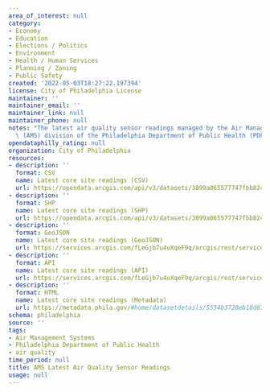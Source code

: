 ```yaml
---
area_of_interest: null
category:
- Economy
- Education
- Elections / Politics
- Environment
- Health / Human Services
- Planning / Zoning
- Public Safety
created: '2022-05-03T18:27:22.197394'
license: City of Philadelphia License
maintainer: ''
maintainer_email: ''
maintainer_link: null
maintainer_phone: null
notes: "The latest air quality sensor readings managed by the Air Management Systems\
  \ (AMS) division of the Philadelphia Department of Public Health (PDPH)"
opendataphilly_rating: null
organization: City of Philadelphia
resources:
- description: ''
  format: CSV
  name: Latest core site readings (CSV)
  url: https://opendata.arcgis.com/api/v3/datasets/3899a065577747fbb824f0a21afc2e7c_0/downloads/data?format=csv&spatialRefId=4326
- description: ''
  format: SHP
  name: Latest core site readings (SHP)
  url: https://opendata.arcgis.com/api/v3/datasets/3899a065577747fbb824f0a21afc2e7c_0/downloads/data?format=shp&spatialRefId=4326
- description: ''
  format: GeoJSON
  name: Latest core site readings (GeoJSON)
  url: https://services.arcgis.com/fLeGjb7u4uXqeF9q/arcgis/rest/services/LATEST_CORE_SITE_READINGS/FeatureServer/0/query?outFields=*&where=1%3D1&f=geojson
- description: ''
  format: API
  name: Latest core site readings (API)
  url: https://services.arcgis.com/fLeGjb7u4uXqeF9q/arcgis/rest/services/LATEST_CORE_SITE_READINGS/FeatureServer/0/query?outFields=*&where=1%3D1
- description: ''
  format: HTML
  name: Latest core site readings (Metadata)
  url: https://metadata.phila.gov/#home/datasetdetails/5554b3720eb18d837ab45ae2/representationdetails/626ae9dc25c384001f0247cd/
schema: philadelphia
source: ''
tags:
- Air Management Systems
- Philadelphia Department of Public Health
- air quality
time_period: null
title: AMS Latest Air Quality Sensor Readings
usage: null
---
```

